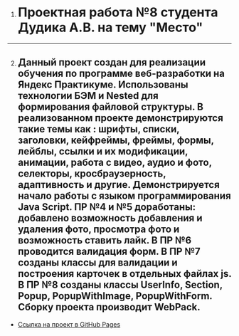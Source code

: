 1. # **Проектная работа №8 студента Дудика А.В. на тему "Место"**
----
2. ## Данный проект создан для реализации обучения по программе веб-разработки на Яндекс Практикуме. Использованы технологии БЭМ и Nested для формирования файловой структуры. В реализованном проекте демонстрируются такие темы как : шрифты, списки, заголовки, кейфреймы, фреймы, формы, лейблы, ссылки и их модификации, анимации, работа с видео, аудио и фото, селекторы, кросбраузерность, адаптивность и другие. Демонстрируется начало работы с языком программирования Java Script. ПР №4 и №5 доработаны: добавлено возможность добавления и удаления фото, просмотра фото и возможность ставить лайк. В ПР №6 проводится валидация форм. В ПР №7 созданы классы для валидации и построения карточек в отдельных файлах js. В ПР №8 созданы классы UserInfo, Section, Popup, PopupWithImage, PopupWithForm. Сборку проекта производит WebPack.

* [Ссылка на проект в GitHub Pages](https://aleksandrdudik.github.io/mesto/index.html)